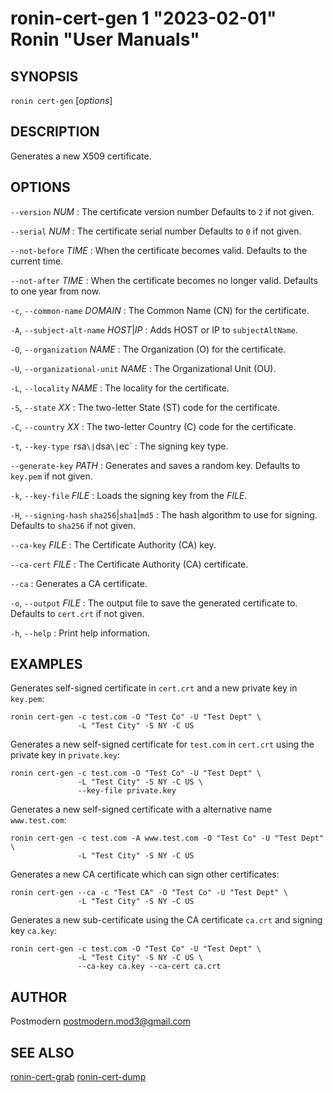 # ronin-cert-gen 1 "2023-02-01" Ronin "User Manuals"

## SYNOPSIS

`ronin cert-gen` [*options*]

## DESCRIPTION

Generates a new X509 certificate.

## OPTIONS

`--version` *NUM*
: The certificate version number Defaults to `2` if not given.

`--serial` *NUM*
: The certificate serial number Defaults to `0` if not given.

`--not-before` *TIME*
: When the certificate becomes valid. Defaults to the current time.

`--not-after` *TIME*
: When the certificate becomes no longer valid. Defaults to one year from now.

`-c`, `--common-name` *DOMAIN*
: The Common Name (CN) for the certificate.

`-A`, `--subject-alt-name` *HOST*\|*IP*
: Adds HOST or IP to `subjectAltName`.

`-O`, `--organization` *NAME*
: The Organization (O) for the certificate.

`-U`, `--organizational-unit` *NAME*
: The Organizational Unit (OU).

`-L`, `--locality` *NAME*
: The locality for the certificate.

`-S`, `--state` *XX*
: The two-letter State (ST) code for the certificate.

`-C`, `--country` *XX*
: The two-letter Country (C) code for the certificate.

`-t`, `--key-type `rsa`\|`dsa`\|`ec`
: The signing key type.

`--generate-key` *PATH*
: Generates and saves a random key. Defaults to `key.pem` if not given.

`-k`, `--key-file` *FILE*
: Loads the signing key from the *FILE*.

`-H`, `--signing-hash` `sha256`\|`sha1`\|`md5`
: The hash algorithm to use for signing. Defaults to `sha256` if not given.

`--ca-key` *FILE*
: The Certificate Authority (CA) key.

`--ca-cert` *FILE*
: The Certificate Authority (CA) certificate.

`--ca`
: Generates a CA certificate.

`-o`, `--output` *FILE*
: The output file to save the generated certificate to. Defaults to `cert.crt`
  if not given.

`-h`, `--help`
: Print help information.

## EXAMPLES

Generates self-signed certificate in `cert.crt` and a new private key in `key.pem`:

    ronin cert-gen -c test.com -O "Test Co" -U "Test Dept" \
                   -L "Test City" -S NY -C US

Generates a new self-signed certificate for `test.com` in `cert.crt` using the private key in
`private.key`:

    ronin cert-gen -c test.com -O "Test Co" -U "Test Dept" \
                   -L "Test City" -S NY -C US \
                   --key-file private.key

Generates a new self-signed certificate with a alternative name `www.test.com`:

    ronin cert-gen -c test.com -A www.test.com -O "Test Co" -U "Test Dept" \
                   -L "Test City" -S NY -C US

Generates a new CA certificate which can sign other certificates:

    ronin cert-gen --ca -c "Test CA" -O "Test Co" -U "Test Dept" \
                   -L "Test City" -S NY -C US

Generates a new sub-certificate using the CA certificate `ca.crt` and signing key `ca.key`:

    ronin cert-gen -c test.com -O "Test Co" -U "Test Dept" \
                   -L "Test City" -S NY -C US \
                   --ca-key ca.key --ca-cert ca.crt

## AUTHOR

Postmodern <postmodern.mod3@gmail.com>

## SEE ALSO

[ronin-cert-grab](ronin-cert-grab.1.md) [ronin-cert-dump](ronin-cert-dump.1.md)
